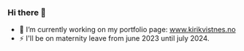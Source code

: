 ### Hi there 👋

- 🔭 I’m currently working on my portfolio page: www.kirikvistnes.no
- ⚡ I'll be on maternity leave from june 2023 until july 2024.

<!--
**kirikvi/kirikvi** is a ✨ _special_ ✨ repository because its `README.md` (this file) appears on your GitHub profile.

Here are some ideas to get you started:

- 🔭 I’m currently working on ...
- 🌱 I’m currently learning ...
- 👯 I’m looking to collaborate on ...
- 🤔 I’m looking for help with ...
- 💬 Ask me about ...
- 📫 How to reach me: ...
- 😄 Pronouns: ...
- ⚡ Fun fact: ...
-->
